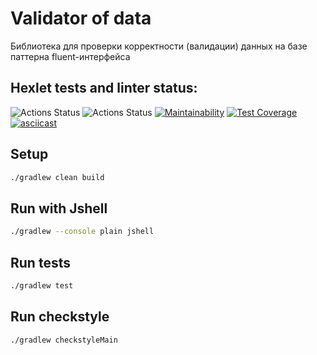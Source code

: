 # Validator of data

Библиотека для проверки корректности (валидации) данных на базе паттерна fluent-интерфейса

## Hexlet tests and linter status:
![Actions Status](https://github.com/SpaceJumperdono/java-project-78/actions/workflows/hexlet-check.yml/badge.svg)
![Actions Status](https://github.com/SpaceJumperdono/java-project-78/actions/workflows/main.yml/badge.svg)
[![Maintainability](https://api.codeclimate.com/v1/badges/4a89fcc8156a736b2809/maintainability)](https://codeclimate.com/github/SpaceJumperdono/java-project-78/maintainability)
[![Test Coverage](https://api.codeclimate.com/v1/badges/4a89fcc8156a736b2809/test_coverage)](https://codeclimate.com/github/SpaceJumperdono/java-project-78/test_coverage)
[![asciicast](https://asciinema.org/a/625388.svg)](https://asciinema.org/a/625388)

## Setup
```bash
./gradlew clean build
```

## Run with Jshell
```bash
./gradlew --console plain jshell
```

## Run tests
```bash
./gradlew test
```

## Run checkstyle
```bash
./gradlew checkstyleMain
```

